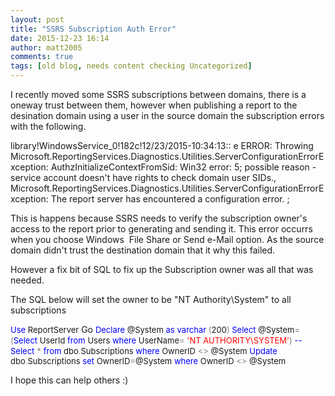 ```yaml
---
layout: post
title: "SSRS Subscription Auth Error"
date: 2015-12-23 16:14
author: matt2005
comments: true
tags: [old blog, needs content checking Uncategorized]
---
```

I recently moved some SSRS subscriptions between domains, there is a oneway trust between them, however when publishing a report to the desination domain using a user in the source domain the subscription errors with the following.

library!WindowsService_0!182c!12/23/2015-10:34:13:: e ERROR: Throwing Microsoft.ReportingServices.Diagnostics.Utilities.ServerConfigurationErrorException: AuthzInitializeContextFromSid: Win32 error: 5; possible reason - service account doesn't have rights to check domain user SIDs., Microsoft.ReportingServices.Diagnostics.Utilities.ServerConfigurationErrorException: The report server has encountered a configuration error. ;

This is happens because SSRS needs to verify the subscription owner's access to the report prior to generating and sending it. This error occurrs when you choose Windows  File Share or Send e-Mail option. As the source domain didn't trust the destination domain that it why this failed.

However a fix bit of SQL to fix up the Subscription owner was all that was needed.

The SQL below will set the owner to be "NT Authority\System" to all subscriptions
<div>

<span style="color:#0000ff;font-size:small;">Use</span><span style="font-size:small;"> ReportServer</span>
Go
<span style="color:#0000ff;font-size:small;">Declare</span><span style="font-size:small;"> @System </span><span style="color:#0000ff;font-size:small;">as</span> <span style="color:#0000ff;font-size:small;">varchar </span><span style="color:#808080;font-size:small;">(</span><span style="font-size:small;">200</span><span style="color:#808080;font-size:small;">)
</span><span style="color:#0000ff;font-size:small;">Select</span><span style="font-size:small;"> @System</span><span style="color:#808080;font-size:small;">=(</span><span style="color:#0000ff;font-size:small;">Select</span><span style="font-size:small;"> UserId </span><span style="color:#0000ff;font-size:small;">from</span><span style="font-size:small;"> Users </span><span style="color:#0000ff;font-size:small;">where</span><span style="font-size:small;"> UserName</span><span style="color:#808080;font-size:small;">=</span> <span style="color:#ff0000;font-size:small;">'NT AUTHORITY\SYSTEM'</span><span style="color:#808080;font-size:small;">)
</span><span style="color:#0000ff;font-size:small;">--Select</span> <span style="color:#808080;font-size:small;">*</span> <span style="color:#0000ff;font-size:small;">from</span><span style="font-size:small;"> dbo</span><span style="color:#808080;font-size:small;">.</span><span style="font-size:small;">Subscriptions </span><span style="color:#0000ff;font-size:small;">where</span><span style="font-size:small;"> OwnerID </span><span style="color:#808080;font-size:small;">&lt;&gt;</span><span style="font-size:small;"> @System
</span><span style="color:#0000ff;font-size:small;">Update</span><span style="font-size:small;"> dbo</span><span style="color:#808080;font-size:small;">.</span><span style="font-size:small;">Subscriptions </span><span style="color:#0000ff;font-size:small;">set</span><span style="font-size:small;"> OwnerID</span><span style="color:#808080;font-size:small;">=</span><span style="font-size:small;">@System </span><span style="color:#0000ff;font-size:small;">where</span><span style="font-size:small;"> OwnerID </span><span style="color:#808080;font-size:small;">&lt;&gt;</span><span style="font-size:small;"> @System</span>

</div>
I hope this can help others :)

&nbsp;
